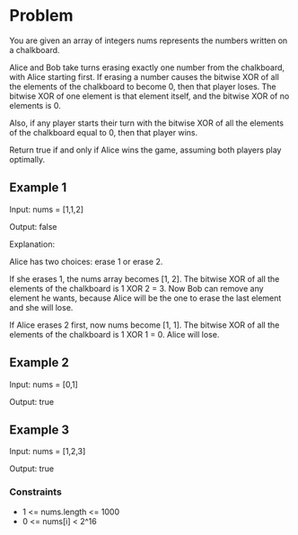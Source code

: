 # Problem

You are given an array of integers nums represents the numbers written on a chalkboard.

Alice and Bob take turns erasing exactly one number from the chalkboard, with Alice starting first. If erasing a number causes the bitwise XOR of all the elements of the chalkboard to become 0, then that player loses. The bitwise XOR of one element is that element itself, and the bitwise XOR of no elements is 0.

Also, if any player starts their turn with the bitwise XOR of all the elements of the chalkboard equal to 0, then that player wins.

Return true if and only if Alice wins the game, assuming both players play optimally.

## Example 1

Input: nums = [1,1,2]

Output: false

Explanation: 

Alice has two choices: erase 1 or erase 2. 

If she erases 1, the nums array becomes [1, 2]. The bitwise XOR of all the elements of the chalkboard is 1 XOR 2 = 3. Now Bob can remove any element he wants, because Alice will be the one to erase the last element and she will lose. 

If Alice erases 2 first, now nums become [1, 1]. The bitwise XOR of all the elements of the chalkboard is 1 XOR 1 = 0. Alice will lose.

## Example 2

Input: nums = [0,1]

Output: true

## Example 3

Input: nums = [1,2,3]

Output: true

### Constraints

- 1 <= nums.length <= 1000
- 0 <= nums[i] < 2^16
